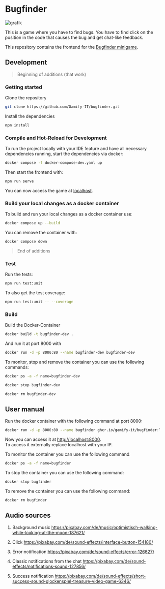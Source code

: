 # Bugfinder

![grafik](https://user-images.githubusercontent.com/39833217/192544825-4e0a2c61-00ad-4d6c-8141-3a42901bcc4d.png)

This is a game where you have to find bugs. You have to find click on the position in the code that causes the bug and get chat-like feedback.

This repository contains the frontend for the [Bugfinder minigame](https://gamifyit-docs.readthedocs.io/en/latest/user-manuals/minigames/bugfinder.html).

## Development
> Beginning of additions (that work)
### Getting started

Clone the repository  
```sh
git clone https://github.com/Gamify-IT/bugfinder.git
```

Install the dependencies  
```sh
npm install
```

### Compile and Hot-Reload for Development
To run the project locally with your IDE feature and have all necessary dependencies running,
start the dependencies via docker:
```sh
docker compose -f docker-compose-dev.yaml up
```
Then start the frontend with:
```sh
npm run serve
```
You can now access the game at [localhost](http://localhost).

### Build your local changes as a docker container
To build and run your local changes as a docker container use:
```sh
docker compose up --build
```
You can remove the container with:

```sh
docker compose down
```

> End of additions

### Test

Run the tests:
```sh
npm run test:unit
```

To also get the test coverage:
```sh
npm run test:unit -- --coverage
```

### Build

Build the Docker-Container
```sh
docker build -t bugfinder-dev .
```
And run it at port 8000 with
```sh
docker run -d -p 8000:80 --name bugfinder-dev bugfinder-dev
```

To monitor, stop and remove the container you can use the following commands:
```sh
docker ps -a -f name=bugfinder-dev
```
```sh
docker stop bugfinder-dev
```
```sh
docker rm bugfinder-dev
```

## User manual

Run the docker container with the following command at port 8000:
```sh
docker run -d -p 8000:80 --name bugfinder ghcr.io/gamify-it/bugfinder:latest
```
Now you can access it at [http://localhost:8000](http://localhost:8000).  
To access it externally replace localhost with your IP.  

To monitor the container you can use the following command:
```sh
docker ps -a -f name=bugfinder
```
To stop the container you can use the following command:
```sh
docker stop bugfinder
```
To remove the container you can use the following command:
```sh
docker rm bugfinder
```

## Audio sources

1.	Background music
https://pixabay.com/de/music/optimistisch-walking-while-looking-at-the-moon-187621/

2.	Click 
https://pixabay.com/de/sound-effects/interface-button-154180/

3.	Error notification
https://pixabay.com/de/sound-effects/error-126627/

4.	Classic notifications from the chat
https://pixabay.com/de/sound-effects/notifications-sound-127856/

5.	Success notification
https://pixabay.com/de/sound-effects/short-success-sound-glockenspiel-treasure-video-game-6346/

